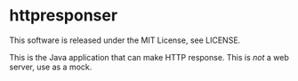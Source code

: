 httpresponser
=============

This software is released under the MIT License, see LICENSE.

This is the Java application that can make HTTP response. This is *not* a web server, use as a mock.
